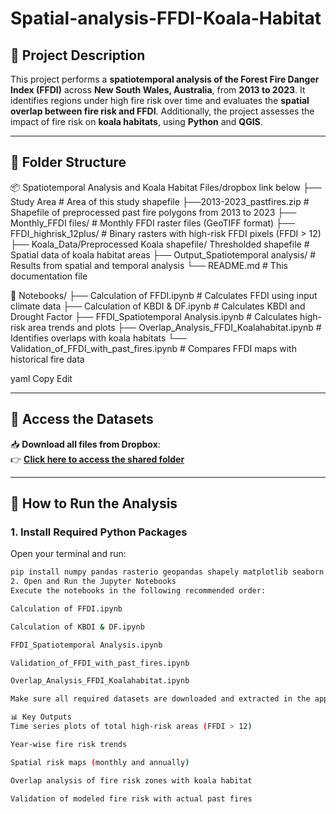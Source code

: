# Spatial-analysis-FFDI-Koala-Habitat

## 📘 Project Description

This project performs a **spatiotemporal analysis of the Forest Fire Danger Index (FFDI)** across **New South Wales, Australia**, from **2013 to 2023**. It identifies regions under high fire risk over time and evaluates the **spatial overlap between fire risk and FFDI**. Additionally, the project assesses the impact of fire risk on **koala habitats**, using **Python** and **QGIS**.

---

## 📁 Folder Structure

📦 Spatiotemporal Analysis and Koala Habitat Files/dropbox link below
├── Study Area # Area of this study shapefile
├──2013-2023_pastfires.zip # Shapefile of preprocessed past fire polygons from 2013 to 2023
├── Monthly_FFDI files/ # Monthly FFDI raster files (GeoTIFF format)
├── FFDI_highrisk_12plus/ # Binary rasters with high-risk FFDI pixels (FFDI > 12)
├── Koala_Data/Preprocessed Koala shapefile/ Thresholded shapefile # Spatial data of koala habitat areas
├── Output_Spatiotemporal analysis/ # Results from spatial and temporal analysis
└── README.md # This documentation file

📁 Notebooks/
├── Calculation of FFDI.ipynb # Calculates FFDI using input climate data
├── Calculation of KBDI & DF.ipynb # Calculates KBDI and Drought Factor
├── FFDI_Spatiotemporal Analysis.ipynb # Calculates high-risk area trends and plots
├── Overlap_Analysis_FFDI_Koalahabitat.ipynb # Identifies overlaps with koala habitats
└── Validation_of_FFDI_with_past_fires.ipynb # Compares FFDI maps with historical fire data

yaml
Copy
Edit

---

## 🔗 Access the Datasets

📥 **Download all files from Dropbox**:  
👉 [**Click here to access the shared folder**](https://www.dropbox.com/scl/fo/y69xi2vhj2ucse75myh50/ABG0er6CdJDU60dFqmu2d5s?rlkey=9tuamuw7yurnz231006yfxrh3&st=qdeexgfx&dl=0)  

---

## 🧰 How to Run the Analysis

### 1. Install Required Python Packages

Open your terminal and run:

```bash
pip install numpy pandas rasterio geopandas shapely matplotlib seaborn xarray rioxarray
2. Open and Run the Jupyter Notebooks
Execute the notebooks in the following recommended order:

Calculation of FFDI.ipynb

Calculation of KBDI & DF.ipynb

FFDI_Spatiotemporal Analysis.ipynb

Validation_of_FFDI_with_past_fires.ipynb

Overlap_Analysis_FFDI_Koalahabitat.ipynb

Make sure all required datasets are downloaded and extracted in the appropriate folders.

📊 Key Outputs
Time series plots of total high-risk areas (FFDI > 12)

Year-wise fire risk trends

Spatial risk maps (monthly and annually)

Overlap analysis of fire risk zones with koala habitat

Validation of modeled fire risk with actual past fires

